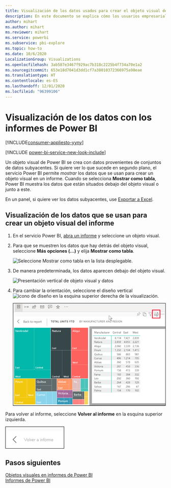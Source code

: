 ```yaml
---
title: Visualización de los datos usados para crear el objeto visual de informe
description: En este documento se explica cómo los usuarios empresariales de Power BI pueden "ver" los datos usados para crear un objeto visual de informe.
author: mihart
ms.author: mihart
ms.reviewer: mihart
ms.service: powerbi
ms.subservice: pbi-explore
ms.topic: how-to
ms.date: 10/6/2020
LocalizationGroup: Visualizations
ms.openlocfilehash: 3ab587e3467f929ac7b318c2225b4f734a70e1a2
ms.sourcegitcommit: 653e18d7041d3dd1cf7a38010372366975a98eae
ms.translationtype: HT
ms.contentlocale: es-ES
ms.lasthandoff: 12/01/2020
ms.locfileid: "96399106"
---
```

# <a name="show-data-with-power-bi-reports"></a>Visualización de los datos con los informes de Power BI

[!INCLUDE[consumer-appliesto-yyny](../includes/consumer-appliesto-yyny.md)]

[!INCLUDE [power-bi-service-new-look-include](../includes/power-bi-service-new-look-include.md)]

Un objeto visual de Power BI se crea con datos provenientes de conjuntos de datos subyacentes. Si quiere ver lo que sucede en segundo plano, el servicio Power BI permite *mostrar* los datos que se usan para crear un objeto visual en un informe. Cuando se selecciona **Mostrar como tabla**, Power BI muestra los datos que están situados debajo del objeto visual o junto a este.

En un panel, si quiere ver los datos subyacentes, use [Exportar a Excel](end-user-export.md).

## <a name="show-the-data-being-used-to-create-a-report-visual"></a>Visualización de los datos que se usan para crear un objeto visual del informe
1. En el servicio Power BI, [abra un informe](end-user-report-open.md) y seleccione un objeto visual.  
2. Para que se muestren los datos que hay detrás del objeto visual, seleccione **Más opciones (…)** y elija **Mostrar como tabla**.
   
   ![Seleccione Mostrar como tabla en la lista desplegable.](./media/end-user-show-data/power-bi-show-data-vertical.png)
3. De manera predeterminada, los datos aparecen debajo del objeto visual.
   
   ![Presentación vertical de objeto visual y datos](./media/end-user-show-data/power-bi-show-data-table.png)

4. Para cambiar la orientación, seleccione el diseño vertical ![icono de diseño](media/end-user-show-data/power-bi-vertical-icon-new.png) en la esquina superior derecha de la visualización.
   
   ![Presentación horizontal de objeto visual y datos](./media/end-user-show-data/power-bi-show-horizontal.png)

Para volver al informe, seleccione **Volver al informe** en la esquina superior izquierda. 

   ![Captura de pantalla que muestra el vínculo para volver al informe.](./media/end-user-show-data/power-bi-back.png)

## <a name="next-steps"></a>Pasos siguientes
[Objetos visuales en informes de Power BI](../visuals/power-bi-report-visualizations.md)    
[Informes de Power BI](end-user-reports.md)    
